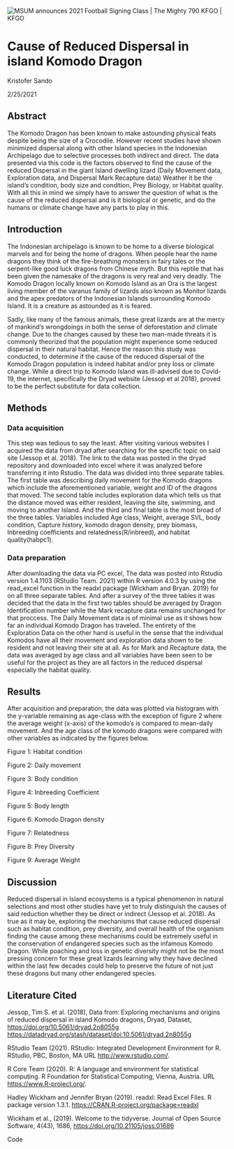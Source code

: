 
![MSUM announces 2021 Football Signing Class \| The Mighty 790 KFGO \|
KFGO](https://media.socastsrm.com/wordpress/wp-content/blogs.dir/2441/files/2020/02/MSUM-Dragons-logo.jpg)

# Cause of Reduced Dispersal in island Komodo Dragon

Kristofer Sando

2/25/2021

## Abstract

The Komodo Dragon has been known to make astounding physical feats
despite being the size of a Crocodile. However recent studies have shown
minimized dispersal along with other Island species in the Indonesian
Archipelago due to selective processes both indirect and direct. The
data presented via this code is the factors observed to find the cause
of the reduced Dispersal in the giant Island dwelling lizard (Daily
Movement data, Exploration data, and Dispersal Mark Recapture data)
Weather it be the island’s condition, body size and condition, Prey
Biology, or Habitat quality. With all this in mind we simply have to
answer the question of what is the cause of the reduced dispersal and is
it biological or genetic, and do the humans or climate change have any
parts to play in this.

## Introduction

The Indonesian archipelago is known to be home to a diverse biological
marvels and for being the home of dragons. When people hear the name
dragons they think of the fire-breathing monsters in fairy tales or the
serpent-like good luck dragons from Chinese myth. But this reptile that
has been given the namesake of the dragons is very real and very deadly.
The Komodo Dragon locally known on Komodo Island as an Ora is the
largest living member of the varanus family of lizards also known as
Monitor lizards and the apex predators of the Indonesian Islands
surrounding Komodo Island. It is a creature as astounded as it is
feared.

Sadly, like many of the famous animals, these great lizards are at the
mercy of mankind’s wrongdoings in both the sense of deforestation and
climate change. Due to the changes caused by these two man-made threats
it is commonly theorized that the population might experience some
reduced dispersal in their natural habitat. Hence the reason this study
was conducted, to determine if the cause of the reduced dispersal of the
Komodo Dragon population is indeed habitat and/or prey loss or climate
change. While a direct trip to Komodo Island was ill-advised due to
Covid-19, the internet, specifically the Dryad website (Jessop et al
2018), proved to be the perfect substitute for data collection.

## Methods

### Data acquisition

This step was tedious to say the least. After visiting various websites
I acquired the data from dryad after searching for the specific topic on
said site (Jessop et al. 2018). The link to the data was posted in the
dryad repository and downloaded into excel where it was analyzed before
transferring it into Rstudio. The data was divided into three separate
tables. The first table was describing daily movement for the Komodo
dragons which include the aforementioned variable, weight and ID of the
dragons that moved. The second table includes exploration data which
tells us that the distance moved was either resident, leaving the site,
swimming, and moving to another Island. And the third and final table is
the most broad of the three tables. Variables included Age class,
Weight, average SVL, body condition, Capture history, komodo dragon
density, prey biomass, Inbreeding coefficients and
relatedness(R/inbreed), and habitat quality(habpc1).

### Data preparation

After downloading the data via PC excel, The data was posted into
Rstudio version 1.4.1103 (RStudio Team. 2021) within R version 4.0.3 by
using the read\_excel function in the readxl package (Wickham and Bryan.
2019) for on all three separate tables. And after a survey of the three
tables it was decided that the data in the first two tables should be
averaged by Dragon Identification number while the Mark recapture data
remains unchanged for that proccess. The Daily Movement data is of
minimal use as it shows how far an individual Komodo Dragon has
traveled. The entirety of the Exploration Data on the other hand is
useful in the sense that the individual Komodos have all their movement
and exploration data shown to be resident and not leaving their site at
all. As for Mark and Recapture data, the data was averaged by age class
and all variables have been seen to be useful for the project as they
are all factors in the reduced dispersal especially the habitat quality.

## Results

After acquisition and preparation, the data was plotted via histogram
with the y-variable remaining as age-class with the exception of figure
2 where the average weight (x-axis) of the komodo’s is compared to
mean-daily movement. And the age class of the komodo dragons were
compared with other variables as indicated by the figures below.

Figure 1: Habitat condition

Figure 2: Daily movement

Figure 3: Body condition

Figure 4: Inbreeding Coefficient

Figure 5: Body length

Figure 6: Komodo Dragon density

Figure 7: Relatedness

Figure 8: Prey Diversity

Figure 9: Average Weight

## Discussion

Reduced dispersal in Island ecosystems is a typical phenomenon in
natural selections and most other studies have yet to truly distinguish
the causes of said reduction whether they be direct or indirect (Jessop
et al. 2018). As true as it may be, exploring the mechanisms that cause
reduced dispersal such as habitat condition, prey diversity, and overall
health of the organism finding the cause among these mechanisms could be
extremely useful in the conservation of endangered species such as the
infamous Komodo Dragon. While poaching and loss in genetic diversity
might not be the most pressing concern for these great lizards learning
why they have declined within the last few decades could help to
preserve the future of not just these dragons but many other endangered
species.

## Literature Cited

Jessop, Tim S. et al. (2018), Data from: Exploring mechanisms and
origins of reduced dispersal in island Komodo dragons, Dryad, Dataset,
<https://doi.org/10.5061/dryad.2n8055g>
<https://datadryad.org/stash/dataset/doi:10.5061/dryad.2n8055g>

RStudio Team (2021). RStudio: Integrated Development Environment for R.
RStudio, PBC, Boston, MA URL <http://www.rstudio.com/>.

R Core Team (2020). R: A language and environment for statistical
computing. R Foundation for Statistical Computing, Vienna, Austria. URL
<https://www.R-project.org/>.

Hadley Wickham and Jennifer Bryan (2019). readxl: Read Excel Files. R
package version 1.3.1. <https://CRAN.R-project.org/package=readxl>

Wickham et al., (2019). Welcome to the tidyverse. Journal of Open Source
Software, 4(43), 1686, <https://doi.org/10.21105/joss.01686>

Code
